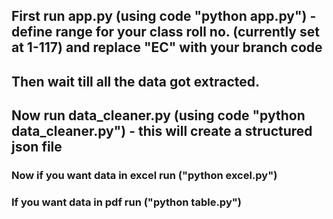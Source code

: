 ## First run app.py (using code "python app.py") - define range for your class roll no. (currently set at 1-117) and replace "EC" with your branch code
## Then wait till all the data got extracted.
## Now run data_cleaner.py (using code "python data_cleaner.py") - this will create a structured json file

### Now if you want data in excel run ("python excel.py")
### If you want data in pdf run ("python table.py")
